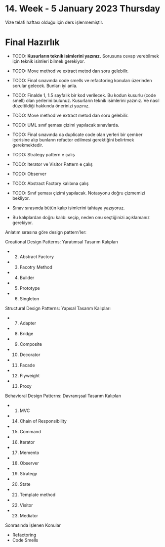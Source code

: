# 14. Week - 5 January 2023 Thursday

Vize telafi haftası olduğu için ders işlenmemiştir.

# Final Hazırlık

* TODO: **Kusurların teknik isimlerini yazınız.** Sorusuna cevap verebilmek için teknik isimleri bilmek gerekiyor.
* TODO: Move method ve extract metod dan soru gelebilir.  

* TODO: Final sınavında code smells ve refactoring konuları üzerinden sorular gelecek. Bunları iyi anla.

* TODO: Finalde 1, 1.5 sayfalık bir kod verilecek. Bu kodun kusurlu (code smell) olan yerlerini bulunuz. Kusurların teknik isimlerini yazınız. Ve nasıl düzeltildiği hakkında önerinizi yazınız.
* TODO: Move method ve extract metod dan soru gelebilir.
* TODO: UML sınıf şeması çizimi yapılacak sınavlarda.
* TODO: Final sınavında da duplicate code olan yerleri bir çember içerisine alıp bunların refactor edilmesi gerektiğini belirtmek gerekmektedir.  

* TODO: Strategy pattern e çalış
* TODO: Iterator ve Visitor Pattern e çalış
* TODO: Observer
* TODO: Abstract Factory kalıbına çalış

* TODO: Sınıf şeması çizimi yapılacak. Notasyonu doğru çizmemizi bekliyor.
* Sınav sırasında bütün kalıp isimlerini tahtaya yazıyoruz.
* Bu kalıplardan doğru kalıbı seçip, neden onu seçtiğinizi açıklamanız gerekiyor.

Anlatım sırasına göre design pattern'ler:

Creational Design Patterns: Yaratımsal Tasarım Kalıpları
* 2) Abstract Factory
* 3) Facotry Method
* 4) Builder
* 5) Prototype
* 6) Singleton

Structural Design Patterns: Yapısal Tasarım Kalıpları 
* 7) Adapter
* 8) Bridge
* 9) Composite
* 10) Decorator
* 11) Facade
* 12) Flyweight
* 13) Proxy

Behavioral Design Patterns: Davranışsal Tasarım Kalıpları
* 1) MVC
* 14) Chain of Responsibility
* 15) Command
* 16) Iterator
* 17) Memento
* 18) Observer
* 19) Strategy
* 20) State
* 21) Template method
* 22) Visitor
* 23) Mediator

Sonrasında İşlenen Konular
* Refactoring
* Code Smells
